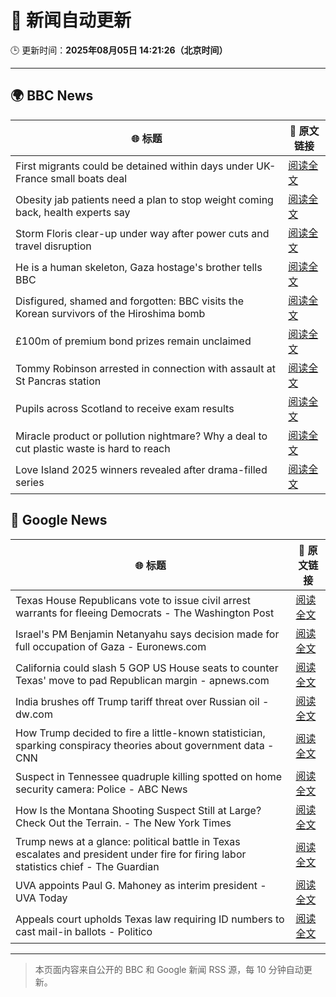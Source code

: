 # 🧠 新闻自动更新

🕒 更新时间：**2025年08月05日 14:21:26（北京时间）**

---

## 🌍 BBC News

| 🌐 标题 | 🔗 原文链接 |
|--------|-------------|
| First migrants could be detained within days under UK-France small boats deal | [阅读全文](https://www.bbc.com/news/articles/cewykzegy4qo?at_medium=RSS&at_campaign=rss) |
| Obesity jab patients need a plan to stop weight coming back, health experts say | [阅读全文](https://www.bbc.com/news/articles/cwy3jg20j1ro?at_medium=RSS&at_campaign=rss) |
| Storm Floris clear-up under way after power cuts and travel disruption | [阅读全文](https://www.bbc.com/news/articles/c0j9g25q5eyo?at_medium=RSS&at_campaign=rss) |
| He is a human skeleton, Gaza hostage's brother tells BBC | [阅读全文](https://www.bbc.com/news/articles/cewyk4ezeedo?at_medium=RSS&at_campaign=rss) |
| Disfigured, shamed and forgotten: BBC visits the Korean survivors of the Hiroshima bomb | [阅读全文](https://www.bbc.com/news/articles/cp8zlwd3e42o?at_medium=RSS&at_campaign=rss) |
| £100m of premium bond prizes remain unclaimed | [阅读全文](https://www.bbc.com/news/articles/ce3791ep6gko?at_medium=RSS&at_campaign=rss) |
| Tommy Robinson arrested in connection with assault at St Pancras station | [阅读全文](https://www.bbc.com/news/articles/crr2dpxxzz1o?at_medium=RSS&at_campaign=rss) |
| Pupils across Scotland to receive exam results | [阅读全文](https://www.bbc.com/news/articles/crkzn77mz0xo?at_medium=RSS&at_campaign=rss) |
| Miracle product or pollution nightmare? Why a deal to cut plastic waste is hard to reach | [阅读全文](https://www.bbc.com/news/articles/cm2kem4plr5o?at_medium=RSS&at_campaign=rss) |
| Love Island 2025 winners revealed after drama-filled series | [阅读全文](https://www.bbc.com/news/articles/cewykzvj4glo?at_medium=RSS&at_campaign=rss) |

## 📰 Google News

| 🌐 标题 | 🔗 原文链接 |
|--------|-------------|
| Texas House Republicans vote to issue civil arrest warrants for fleeing Democrats - The Washington Post | [阅读全文](https://news.google.com/rss/articles/CBMioAFBVV95cUxOX1JHOWlreGhQcklOWVNlZDB4MTlKcm5ubzd4N1g3LXlYZ2VacXltdmVza0NscThNU2hmVTE5bjROY194eFpSQTRqU2x0dk5tN0FZWjdROC1rdTNQTi1NVF9UYmdueW44OHFCYzNSdU4tVlpPVFo0X2FBQUQxTUI4YXFiQjQtRzNVYjV5TUNBak42WTcySXZ4XzV4RUZObERF?oc=5) |
| Israel's PM Benjamin Netanyahu says decision made for full occupation of Gaza - Euronews.com | [阅读全文](https://news.google.com/rss/articles/CBMilwFBVV95cUxQOHVKZkxmZnh3ZVM2YlV2MHFpZHFReGh5aThpV1Y1UzJ1M2kxOEpQQllHSlF6VUpxR0RjTEwwUExnYlBKamNsN1RFV3I5VjV5WWpydUVhQURySmFia2kxTHdfNjhvdVBLRWdObmpBMnlCNUl2dXhRcXF5MUZZV2pieEItcEFLd0xHSGkxR2thaW1iV3FucUFz?oc=5) |
| California could slash 5 GOP US House seats to counter Texas' move to pad Republican margin - apnews.com | [阅读全文](https://news.google.com/rss/articles/CBMiwwFBVV95cUxObC1kMXhGckFuY09idm13UzdpaGFodFlmdWItRXVJcDhGQ1NsZlBHWmRkM3FFWGw1bkdIbVRQXy1ueXNxY1ZGVlJweUZ6elVHRVRtNW9LVWdEVGtScHd5V3BQMFAwZS1XczdZdGtmSEpvWlhRWld0SGYwc3phWDVRTDV4bVpPX3ZNR1VoUW5iSEtXNWZjcERvSk9fWk4zczlmVkVRTmx5blYwRnZaQm5xWThldWFBejZ6UUVzZVk4Yld1OG8?oc=5) |
| India brushes off Trump tariff threat over Russian oil - dw.com | [阅读全文](https://news.google.com/rss/articles/CBMikAFBVV95cUxOQkIwU2JrRjB1ZG1QY19BRG1pRUptQWlkNHFsRm03TWlhRFZYLUJrM1dIdm9nVl82QzBpWEM3N0lyc0tvOG8zdmFPUExXVzRiaktBRkFnQURSN2hwQmhrNHA2OFF1ZEthX3AwWlloaUkyam1uLUZQOHgwd2dXSlE5dUI3aG0xb3g5UzZOTW5SVGjSAZABQVVfeXFMTU9JT0FvYVdfZEpYMV96dkw0YWxMa09ZTVpLTnRTbF94VXJuZ3BwdUJZOFdHMVJFOTFZU2w0S0U0azFUcE1vdUlPZ1duMkNTdDhWLVh2NUpQbDZWcUNnVkVRSFRJNUMtZ3l0R3hkTVFNSllncllYalpXaV95a09SX1FrdG9qSERKakl3VDFaNEk0?oc=5) |
| How Trump decided to fire a little-known statistician, sparking conspiracy theories about government data - CNN | [阅读全文](https://news.google.com/rss/articles/CBMihAFBVV95cUxNS0NYbUZ2a1F4Q1J3eEltSHBhMkRBSGVEaGdfSnFJTHlJVy1wSzRMZDRRVndxWWFWaDMwNXhpS09KNDJMb18wVXhuUGFpYlVEdHBucmNFTmFZWEo0TjhBTm9QekpMMnFla1RIcmZINVI4VTlqVGRRNTYwTE5pdnZiM083TnPSAYoBQVVfeXFMTWlpM0tzLUdvT3FvR05LNWFlTWp6MGhaa0l6UUs4N3ZGdFlaVHdVUlFlNHp5bmpTTUFxMHdOTy1wNTQ3S3VMWVBRR3o3emdNQndZelFiQ0NnbmtyeU0wTnpWbC1ydzREWVUyU3NhQ0RJQ3ZQM0EyMWFPcndsT0wzdHYzN2dlc21Rdkxn?oc=5) |
| Suspect in Tennessee quadruple killing spotted on home security camera: Police - ABC News | [阅读全文](https://news.google.com/rss/articles/CBMipAFBVV95cUxOODVOOFFXNVhTbzk4akN5WHhFWjR5LW9mcG15aGxicDNCY3NxdTNrb2tRS1NZUXFsNms1Y3N5NVFlSnVPRXlCTzl3dDJSbDk5d0RDaVh4X2xaSEJvdC1OUDFabk4wekN1RmY4d3RlM0NBQXNkUzJZd3FkTHdyRXlDcFQ5TmswdmpFTzRPdkdvT19WT2xxejUxdlpzZnR4WEl0TmhVa9IBqgFBVV95cUxPM052cTNuTm5SQkdETjljS1RMcVdlYnF2bG8zQWpqTnN2NXhZZThuYXZQVm1kdnV4dmNCOFNiMERsMEhKSklNdG9EMmJGdmhzREl3dVZyQ3pfeEtiMGRFeGg2VDlCSGVDY2tfUk9RYzlGdjNpc0dlaG9RZ1BXUG5RbXo3NUk5Zm1vcjV4dG9aS2JyMXIza3U3QUhKSG5fNi11TE1DdThxUk5kQQ?oc=5) |
| How Is the Montana Shooting Suspect Still at Large? Check Out the Terrain. - The New York Times | [阅读全文](https://news.google.com/rss/articles/CBMidEFVX3lxTE45VDVxcW1PdjVGM19hNmF2ZTBQbkYzNEhLNEZkcEtPaVVvRm92RTIxUS1fU3dtdUdZVjcwU1NKc0FiWkp6bnQ2Ukl5QjBEOXFwcHB5cWZfcGFKcEo0VWM3SzQ4UzBwLUhaSnNIa1JuclFwalVI?oc=5) |
| Trump news at a glance: political battle in Texas escalates and president under fire for firing labor statistics chief - The Guardian | [阅读全文](https://news.google.com/rss/articles/CBMimgFBVV95cUxNa0Zrcl9vUlVUVHpQbUVjdlJndmhsOFNIUF9IYkdnNHBDTGFtOGVHTjN5OTh4b2FqMnpfaXdkT3RMejhyeHhiZmROb01mOV9Td2FxRlNGaE1WRF9Sc2tULUp3TlE1NUVEZVhCNzFJUTI2eFp5alRNWFNfUExOSUpXdjNSaGtNcTJMblRjV3NQWWVWSDlMT0FabEp3?oc=5) |
| UVA appoints Paul G. Mahoney as interim president - UVA Today | [阅读全文](https://news.google.com/rss/articles/CBMihgFBVV95cUxQWkx0VmRVc19ZVGlaLU45Zk91Z003UGo4cVl6ZDlMVms4dWZBTVJ6bFEtby1Kb3VQRmdRVzNzcHB6a1dhb3ptM19OQ1ZseWxvd1BGMmo0ZXVwcTNDc2d3blRXVExLMTlmaHVrNUEtdkRENXNHZ1VwQjZXcDZ4dUh6dkkwYVRkZw?oc=5) |
| Appeals court upholds Texas law requiring ID numbers to cast mail-in ballots - Politico | [阅读全文](https://news.google.com/rss/articles/CBMixAFBVV95cUxNdkVRX1pobE1ON210TUN5RWNnLWZYV0NYWEs3Z202WkVCZUR2R2w0dlJrSmRfZ1BvOThILW1KV3NkSnNJd3lqTW5wOENQckphVC1iMk9MWHYzdEZsQ3hhSU9GZzEzVkVVQ1JXdnZsV3Z1RmVQZnQySUl0OVA2SFdrbmQ4cUh4djdrWGdWdHFXYUU0XzhBRmVQbXNQcEducWRScUtsWmFqWVhmLWdhNXYwRUo5bzhxUm9IcGFUYm1YYzlFWkhr?oc=5) |

---
> 本页面内容来自公开的 BBC 和 Google 新闻 RSS 源，每 10 分钟自动更新。